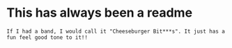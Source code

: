 # This has always been a readme

```
If I had a band, I would call it "Cheeseburger Bit***s". It just has a fun feel good tone to it!!
```



